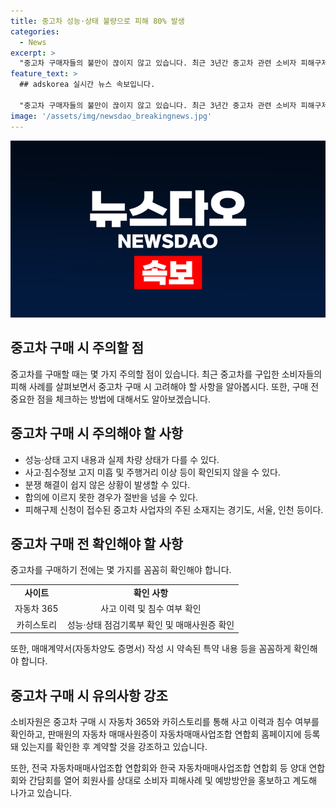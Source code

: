 ```yaml
---
title: 중고차 성능·상태 불량으로 피해 80% 발생
categories:
  - News
excerpt: >
  "중고차 구매자들의 불만이 끊이지 않고 있습니다. 최근 3년간 중고차 관련 소비자 피해구제 신청이 330건으로 급증했으며, 성능·상태 고지 내용과 실제 차량 상태가 다른 경우가 가장 많았습니다. 소비자원은 구매 전 자동차 이력과 상태를 확인하고, 매매계약서를 꼼꼼히 작성할 것을 당부했습니다. 또한, 연합회와의 협력을 통해 소비자 보호에 노력할 계획이라고 밝혀졌습니다. 소비자들은 중고차 구매 시 신중한 선택이 필요하며, 소비자 보호를 위한 노력도 기대된다."
feature_text: >
  ## adskorea 실시간 뉴스 속보입니다.

  "중고차 구매자들의 불만이 끊이지 않고 있습니다. 최근 3년간 중고차 관련 소비자 피해구제 신청이 330건으로 급증했으며, 성능·상태 고지 내용과 실제 차량 상태가 다른 경우가 가장 많았습니다. 소비자원은 구매 전 자동차 이력과 상태를 확인하고, 매매계약서를 꼼꼼히 작성할 것을 당부했습니다. 또한, 연합회와의 협력을 통해 소비자 보호에 노력할 계획이라고 밝혀졌습니다. 소비자들은 중고차 구매 시 신중한 선택이 필요하며, 소비자 보호를 위한 노력도 기대된다."
image: '/assets/img/newsdao_breakingnews.jpg'
---
```


<p><img src="/assets/img/newsdao_breakingnews.jpg" alt="adskorea 속보" /></p>

<h2 data-ke-size="size26">중고차 구매 시 주의할 점</h2>

<p data-ke-size="size16">중고차를 구매할 때는 몇 가지 주의할 점이 있습니다. 최근 중고차를 구입한 소비자들의 피해 사례를 살펴보면서 중고차 구매 시 고려해야 할 사항을 알아봅시다. 또한, 구매 전 중요한 점을 체크하는 방법에 대해서도 알아보겠습니다.</p>

<h2 data-ke-size="size24">중고차 구매 시 주의해야 할 사항</h2>

<ul>
  <li>성능·상태 고지 내용과 실제 차량 상태가 다를 수 있다.</li>
  <li>사고·침수정보 고지 미흡 및 주행거리 이상 등이 확인되지 않을 수 있다.</li>
  <li>분쟁 해결이 쉽지 않은 상황이 발생할 수 있다.</li>
  <li>합의에 이르지 못한 경우가 절반을 넘을 수 있다.</li>
  <li>피해구제 신청이 접수된 중고차 사업자의 주된 소재지는 경기도, 서울, 인천 등이다.</li>
</ul>

<h2 data-ke-size="size24">중고차 구매 전 확인해야 할 사항</h2>

<p data-ke-size="size16">중고차를 구매하기 전에는 몇 가지를 꼼꼼히 확인해야 합니다.</p>

<table>
  <tr>
    <td style="text-align: center; height: 17px;"><b>사이트</b></td>
    <td style="text-align: center; height: 17px;"><b>확인 사항</b></td>
  </tr>
  <tr>
    <td style="text-align: center; height: 17px;">자동차 365</td>
    <td style="text-align: center; height: 17px;">사고 이력 및 침수 여부 확인</td>
  </tr>
  <tr>
    <td style="text-align: center; height: 17px;">카히스토리</td>
    <td style="text-align: center; height: 17px;">성능·상태 점검기록부 확인 및 매매사원증 확인</td>
  </tr>
</table>

<p data-ke-size="size16">또한, 매매계약서(자동차양도 증명서) 작성 시 약속된 특약 내용 등을 꼼꼼하게 확인해야 합니다.</p>

<h2 data-ke-size="size24">중고차 구매 시 유의사항 강조</h2>

<p data-ke-size="size16">소비자원은 중고차 구매 시 자동차 365와 카히스토리를 통해 사고 이력과 침수 여부를 확인하고, 판매원의 자동차 매매사원증이 자동차매매사업조합 연합회 홈페이지에 등록돼 있는지를 확인한 후 계약할 것을 강조하고 있습니다.</p>

<p data-ke-size="size16">또한, 전국 자동차매매사업조합 연합회와 한국 자동차매매사업조합 연합회 등 양대 연합회와 간담회를 열어 회원사를 상대로 소비자 피해사례 및 예방방안을 홍보하고 계도해 나가고 있습니다.</p>

